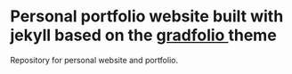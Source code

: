 # Personal portfolio website built with jekyll based on the <a href="https://github.com/jitinnair1/gradfolio">gradfolio </a> theme
Repository for personal website and portfolio.
